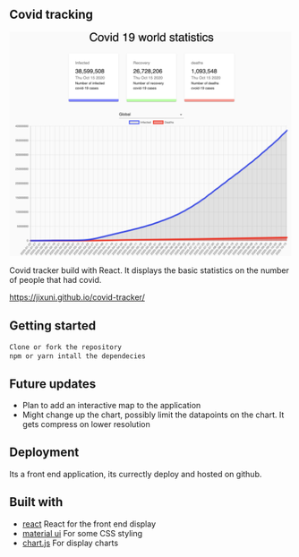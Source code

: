 ## Covid tracking

![Screenshot](./src/assets/ss.png)

Covid tracker build with React. It displays the basic statistics on the number of people that had covid.

https://jixuni.github.io/covid-tracker/

## Getting started

```
Clone or fork the repository
npm or yarn intall the dependecies

```

## Future updates

- Plan to add an interactive map to the application
- Might change up the chart, possibly limit the datapoints on the chart. It gets compress on lower resolution

## Deployment

Its a front end application, its currectly deploy and hosted on github.

## Built with

- [react](https://reactjs.org/) React for the front end display
- [material ui](https://material-ui.com/) For some CSS styling
- [chart.js](https://www.chartjs.org/) For display charts
